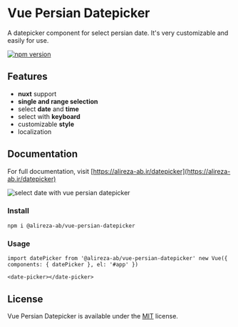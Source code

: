 # Vue Persian Datepicker

A datepicker component for select persian date.
It's very customizable and easily for use.

[![npm version](https://img.shields.io/npm/v/@alireza-ab/vue-persian-datepicker)](https://www.npmjs.com/package/@alireza-ab/vue-persian-datepicker)

## Features

- **nuxt** support
- **single and range selection**
- select **date** and **time**
- select with **keyboard**
- customizable **style**
- localization

## Documentation

For full documentation, visit [https://alireza-ab.ir/datepicker](https://alireza-ab.ir/datepicker)

![select date with vue persian datepicker](https://alireza-ab.ir/images/GIFs/selectWithArrow.gif)

### Install

```shell
npm i @alireza-ab/vue-persian-datepicker
```

### Usage

```vue
import datePicker from '@alireza-ab/vue-persian-datepicker' new Vue({
components: { datePicker }, el: '#app' })
```

```
<date-picker></date-picker>
```

## License

Vue Persian Datepicker is available under the [MIT](https://opensource.org/licenses/MIT) license.
